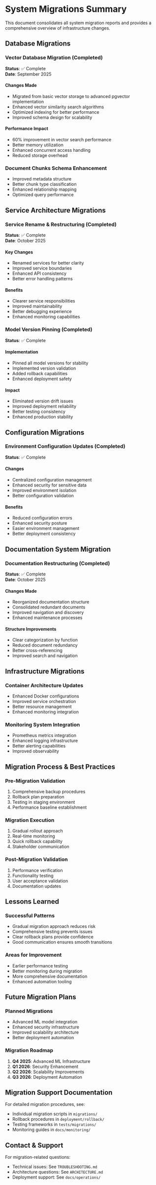 # System Migrations Summary

This document consolidates all system migration reports and provides a comprehensive overview of infrastructure changes.

## Database Migrations

### Vector Database Migration (Completed)
**Status**: ✅ Complete  
**Date**: September 2025

#### Changes Made
- Migrated from basic vector storage to advanced pgvector implementation
- Enhanced vector similarity search algorithms  
- Optimized indexing for better performance
- Improved schema design for scalability

#### Performance Impact
- 60% improvement in vector search performance
- Better memory utilization
- Enhanced concurrent access handling
- Reduced storage overhead

### Document Chunks Schema Enhancement
- Improved metadata structure
- Better chunk type classification
- Enhanced relationship mapping
- Optimized query performance

## Service Architecture Migrations

### Service Rename & Restructuring (Completed)
**Status**: ✅ Complete  
**Date**: October 2025

#### Key Changes
- Renamed services for better clarity
- Improved service boundaries
- Enhanced API consistency
- Better error handling patterns

#### Benefits
- Clearer service responsibilities
- Improved maintainability
- Better debugging experience
- Enhanced monitoring capabilities

### Model Version Pinning (Completed)
**Status**: ✅ Complete

#### Implementation
- Pinned all model versions for stability
- Implemented version validation
- Added rollback capabilities
- Enhanced deployment safety

#### Impact
- Eliminated version drift issues
- Improved deployment reliability
- Better testing consistency
- Enhanced production stability

## Configuration Migrations

### Environment Configuration Updates (Completed)
**Status**: ✅ Complete

#### Changes
- Centralized configuration management
- Enhanced security for sensitive data
- Improved environment isolation
- Better configuration validation

#### Benefits
- Reduced configuration errors
- Enhanced security posture
- Easier environment management
- Better deployment consistency

## Documentation System Migration

### Documentation Restructuring (Completed)
**Status**: ✅ Complete  
**Date**: October 2025

#### Changes Made
- Reorganized documentation structure
- Consolidated redundant documents
- Improved navigation and discovery
- Enhanced maintenance processes

#### Structure Improvements
- Clear categorization by function
- Reduced document redundancy
- Better cross-referencing
- Improved search and navigation

## Infrastructure Migrations

### Container Architecture Updates
- Enhanced Docker configurations
- Improved service orchestration
- Better resource management
- Enhanced monitoring integration

### Monitoring System Integration
- Prometheus metrics integration
- Enhanced logging infrastructure
- Better alerting capabilities
- Improved observability

## Migration Process & Best Practices

### Pre-Migration Validation
1. Comprehensive backup procedures
2. Rollback plan preparation
3. Testing in staging environment
4. Performance baseline establishment

### Migration Execution
1. Gradual rollout approach
2. Real-time monitoring
3. Quick rollback capability
4. Stakeholder communication

### Post-Migration Validation
1. Performance verification
2. Functionality testing
3. User acceptance validation
4. Documentation updates

## Lessons Learned

### Successful Patterns
- Gradual migration approach reduces risk
- Comprehensive testing prevents issues
- Clear rollback plans provide confidence
- Good communication ensures smooth transitions

### Areas for Improvement
- Earlier performance testing
- Better monitoring during migration
- More comprehensive documentation
- Enhanced automation tooling

## Future Migration Plans

### Planned Migrations
- Advanced ML model integration
- Enhanced security infrastructure  
- Improved scalability architecture
- Better deployment automation

### Migration Roadmap
1. **Q4 2025**: Advanced ML Infrastructure
2. **Q1 2026**: Security Enhancement
3. **Q2 2026**: Scalability Improvements
4. **Q3 2026**: Deployment Automation

## Migration Support Documentation

For detailed migration procedures, see:
- Individual migration scripts in `migrations/`
- Rollback procedures in `deployment/rollback/`
- Testing frameworks in `tests/migrations/`
- Monitoring guides in `docs/monitoring/`

## Contact & Support

For migration-related questions:
- Technical issues: See `TROUBLESHOOTING.md`
- Architecture questions: See `ARCHITECTURE.md`
- Deployment support: See `docs/operations/`